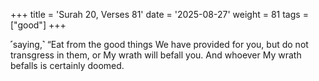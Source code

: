 +++
title = 'Surah 20, Verses 81'
date = '2025-08-27'
weight = 81
tags = ["good"]
+++

˹saying,˺ “Eat from the good things We have provided for you, but do not transgress in them, or My wrath will befall you. And whoever My wrath befalls is certainly doomed.